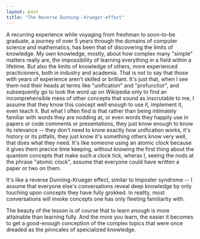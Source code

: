 ```yaml
---
layout: post
title: "The Reverse Dunning--Krueger-effect"
---
```


A recurring experience while voyaging from freshman to soon-to-be graduate, a
journey of over 5 years through the domains of computer science and mathematics,
has been that of discovering the limits of knowledge. My own knowledge, mostly,
about how complex many "simple" matters really are, the impossibility of
learning everything in a field within a lifetime. But also the limits of
knowledge of others, more experienced practicioners, both in industry and
academia. That is not to say that those with years of experience aren't skilled
or brilliant. It's just that, when I see them nod their heads at terms like
"unification" and "profunctior", and subsequently go to look the word up on
Wikipedia only to find an incomprehensible mess of other concepts that sound as
inscrutable to me, I assume that they know this concept well enough to use it,
implement it, even teach it. But what I often find is that rather than being
intimately familiar with words they are nodding at, or even words they happily
use in papers or code comments or presentations, they just know enough to know
its relevance -- they don't need to know exactly how unification works, it's
history or its pitfalls, they just know it's something others know very well,
that does what they need. It's like someone using an atomic clock because it
gives them precice time keeping, without knowing the first thing about the
quantom concepts that make such a clock tick, wheras I, seeing the nods at the
phrase "atomic clock", assume that everyone could have written a paper or two on
them.

It's like a reverse Dunning-Krueger effect, similar to Imposter syndrome -- I
assume that everyone else's conversations reveal deep knowledge by only touching
upon concepts they have fully grokked. In reality, most conversations will
invoke concepts one has only fleeting familiarity with.

The beauty of the lesson is of course that to learn *enough* is more attainable
than learning fully. And the more you learn, the easier it becomes to get a
good-enough conception of the complex topics that were once dreaded as the
pinncales of speicialized knowledge.
